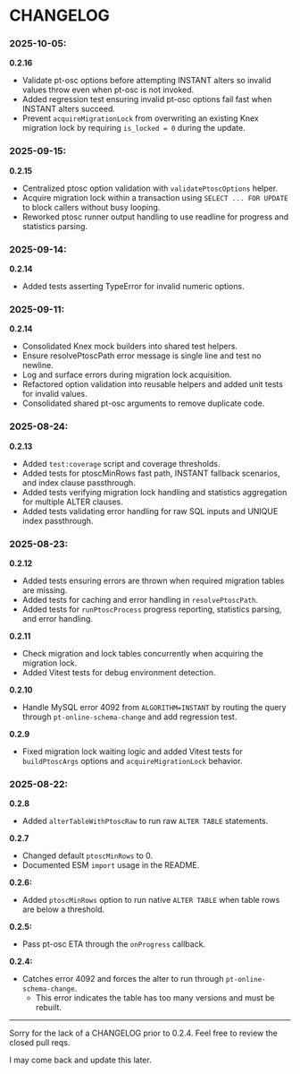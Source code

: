 # CHANGELOG

### 2025-10-05:

**0.2.16**

- Validate pt-osc options before attempting INSTANT alters so invalid values throw even when pt-osc is not invoked.
- Added regression test ensuring invalid pt-osc options fail fast when INSTANT alters succeed.
- Prevent `acquireMigrationLock` from overwriting an existing Knex migration lock by requiring `is_locked = 0` during the update.

### 2025-09-15:

**0.2.15**

- Centralized ptosc option validation with `validatePtoscOptions` helper.
- Acquire migration lock within a transaction using `SELECT ... FOR UPDATE` to block callers without busy looping.
- Reworked ptosc runner output handling to use readline for progress and statistics parsing.

### 2025-09-14:

**0.2.14**

- Added tests asserting TypeError for invalid numeric options.

### 2025-09-11:

**0.2.14**

- Consolidated Knex mock builders into shared test helpers.
- Ensure resolvePtoscPath error message is single line and test no newline.
- Log and surface errors during migration lock acquisition.
- Refactored option validation into reusable helpers and added unit tests for invalid values.
- Consolidated shared pt-osc arguments to remove duplicate code.

### 2025-08-24:

**0.2.13**

- Added `test:coverage` script and coverage thresholds.
- Added tests for ptoscMinRows fast path, INSTANT fallback scenarios, and index clause passthrough.
- Added tests verifying migration lock handling and statistics aggregation for multiple ALTER clauses.
- Added tests validating error handling for raw SQL inputs and UNIQUE index passthrough.

### 2025-08-23:

**0.2.12**

- Added tests ensuring errors are thrown when required migration tables are missing.
- Added tests for caching and error handling in `resolvePtoscPath`.
- Added tests for `runPtoscProcess` progress reporting, statistics parsing, and error handling.

**0.2.11**

- Check migration and lock tables concurrently when acquiring the migration lock.
- Added Vitest tests for debug environment detection.

**0.2.10**

- Handle MySQL error 4092 from `ALGORITHM=INSTANT` by routing the query through
  `pt-online-schema-change` and add regression test.

**0.2.9**

- Fixed migration lock waiting logic and added Vitest tests for `buildPtoscArgs`
  options and `acquireMigrationLock` behavior.

### 2025-08-22:

**0.2.8**

- Added `alterTableWithPtoscRaw` to run raw `ALTER TABLE` statements.

**0.2.7**

- Changed default `ptoscMinRows` to 0.
- Documented ESM `import` usage in the README.

**0.2.6:**

- Added `ptoscMinRows` option to run native `ALTER TABLE` when table rows are
  below a threshold.

**0.2.5:**

- Pass pt-osc ETA through the `onProgress` callback.

**0.2.4:**

- Catches error 4092 and forces the alter to run through
  `pt-online-schema-change`.
  - This error indicates the table has too many versions and must be rebuilt.

---

Sorry for the lack of a CHANGELOG prior to 0.2.4. Feel free to review the closed
pull reqs.

I may come back and update this later.
